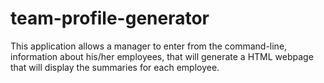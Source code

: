 # team-profile-generator
This application allows a manager to enter from the command-line, information about his/her employees, that will generate a HTML webpage that will display the summaries for each employee.
